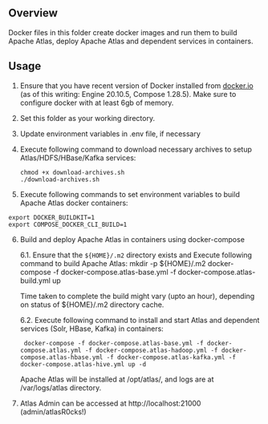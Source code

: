 <!---
Licensed to the Apache Software Foundation (ASF) under one
or more contributor license agreements.  See the NOTICE file
distributed with this work for additional information
regarding copyright ownership.  The ASF licenses this file
to you under the Apache License, Version 2.0 (the
"License"); you may not use this file except in compliance
with the License.  You may obtain a copy of the License at

  http://www.apache.org/licenses/LICENSE-2.0

Unless required by applicable law or agreed to in writing,
software distributed under the License is distributed on an
"AS IS" BASIS, WITHOUT WARRANTIES OR CONDITIONS OF ANY
KIND, either express or implied.  See the License for the
specific language governing permissions and limitations
under the License.
-->

## Overview

Docker files in this folder create docker images and run them to build Apache Atlas, deploy Apache Atlas and dependent services in containers.

## Usage

1. Ensure that you have recent version of Docker installed from [docker.io](http://www.docker.io) (as of this writing: Engine 20.10.5, Compose 1.28.5).
   Make sure to configure docker with at least 6gb of memory.

2. Set this folder as your working directory.

3. Update environment variables in .env file, if necessary

4. Execute following command to download necessary archives to setup Atlas/HDFS/HBase/Kafka services:
   ~~~
   chmod +x download-archives.sh
   ./download-archives.sh
   ~~~

5.  Execute following commands to set environment variables to build Apache Atlas docker containers:
   ~~~
   export DOCKER_BUILDKIT=1
   export COMPOSE_DOCKER_CLI_BUILD=1
   ~~~

6. Build and deploy Apache Atlas in containers using docker-compose

   6.1. Ensure that the `${HOME}/.m2` directory exists and Execute following command to build Apache Atlas:
        mkdir -p ${HOME}/.m2
        docker-compose -f docker-compose.atlas-base.yml -f docker-compose.atlas-build.yml up

   Time taken to complete the build might vary (upto an hour), depending on status of ${HOME}/.m2 directory cache.

   6.2. Execute following command to install and start Atlas and dependent services (Solr, HBase, Kafka) in containers:

        docker-compose -f docker-compose.atlas-base.yml -f docker-compose.atlas.yml -f docker-compose.atlas-hadoop.yml -f docker-compose.atlas-hbase.yml -f docker-compose.atlas-kafka.yml -f docker-compose.atlas-hive.yml up -d

   Apache Atlas will be installed at /opt/atlas/, and logs are at /var/logs/atlas directory.

7. Atlas Admin can be accessed at http://localhost:21000 (admin/atlasR0cks!)
